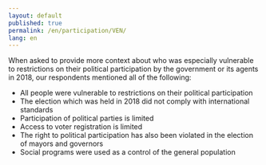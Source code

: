 ```yaml
---
layout: default
published: true
permalink: /en/participation/VEN/
lang: en
---
```


When asked to provide more context about who was especially vulnerable to restrictions on their political participation by the government or its agents in 2018, our respondents mentioned all of the following:
-	All people were vulnerable to restrictions on their political participation
-	The election which was held in 2018 did not comply with international standards
-	Participation of political parties is limited
-	Access to voter registration is limited
-	The right to political participation has also been violated in the election of mayors and governors
-	Social programs were used as a control of the general population

